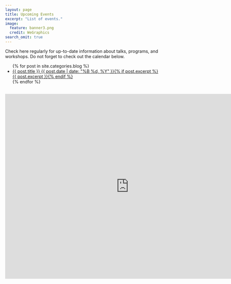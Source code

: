 ```yaml
---
layout: page
title: Upcoming Events
excerpt: "List of events."
image:
  feature: banner3.png
  credit: WeGraphics
search_omit: true
---
```


Check here regularly for up-to-date information about talks, programs, and workshops. Do not forget to check out the calendar below.

<ul class="post-list">
{% for post in site.categories.blog %} 
  <li><article><a href="{{ site.url }}{{ post.url }}">{{ post.title }} <span class="entry-date"><time datetime="{{ post.date | date_to_xmlschema }}">{{ post.date | date: "%B %d, %Y" }}</time></span>{% if post.excerpt %} <span class="excerpt">{{ post.excerpt }}</span>{% endif %}</a></article></li>
{% endfor %}
</ul>

<br/>

<iframe src="https://www.google.com/calendar/embed?height=600&amp;wkst=1&amp;bgcolor=%23FFFFFF&amp;src=siam.iisc%40gmail.com&amp;color=%232952A3&amp;ctz=Asia%2FCalcutta" style=" border-width:0 " width="800" height="600" frameborder="0" scrolling="no"></iframe>